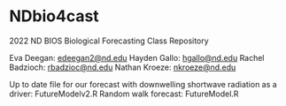 # NDbio4cast
2022 ND BIOS Biological Forecasting Class Repository

Eva Deegan: edeegan2@nd.edu
Hayden Gallo: hgallo@nd.edu 
Rachel Badzioch: rbadzioc@nd.edu 
Nathan Kroeze: nkroeze@nd.edu


Up to date file for our forecast with downwelling shortwave radiation as a driver: FutureModelv2.R
Random walk forecast: FutureModel.R

